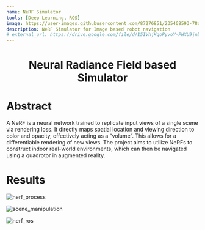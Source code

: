 ```yaml
---
name: NeRF Simulator
tools: [Deep Learning, ROS]
image: https://user-images.githubusercontent.com/87276851/235468593-78dde9aa-a4a0-4ba4-9aea-ec0f72da72c5.gif
description: NeRF Simulator for Image based robot navigation
# external_url: https://drive.google.com/file/d/15IVhjKqoPyvoY-PHXU9jnbxDrrKSR908/view?usp=sharing
---
```


 <h1 align="center">Neural Radiance Field based Simulator</h1>

 <!-- <p style="text-align: center;">Neural Radiance Field based Simulator</p> -->
 <!-- ![My Skills](https://skillicons.dev/icons?i=github) -->
 <!-- <p style="text-align: center;">Yash Patel</p> -->


# Abstract

A NeRF is a neural network trained to replicate input views of a single scene via rendering loss. It directly maps spatial location and viewing direction to color and opacity, effectively acting as a “volume”. This allows for a differentiable rendering of new views. The project aims to utilize NeRFs to construct indoor real-world environments, which can then be navigated using a quadrotor in augmented reality. 

# Results




![nerf_process](https://user-images.githubusercontent.com/87276851/235246244-5d0736de-b5b1-4629-9ba0-653abef211a1.gif)

![scene_manipulation](https://user-images.githubusercontent.com/87276851/235257994-398165db-eb72-4ae2-a830-cec33e268512.gif)

![nerf_ros](https://user-images.githubusercontent.com/87276851/235250145-5daa28d5-d432-4c09-8675-b5b7cac54e2b.gif)


